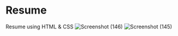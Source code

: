# Resume
Resume using HTML & CSS
![Screenshot (146)](https://github.com/saurabhadsul14/Resume/assets/105550336/d168de25-b5f2-4764-b549-911b4ad355f9)
![Screenshot (145)](https://github.com/saurabhadsul14/Resume/assets/105550336/0107ccc6-9d23-4949-bbcc-cdb29e2de900)
